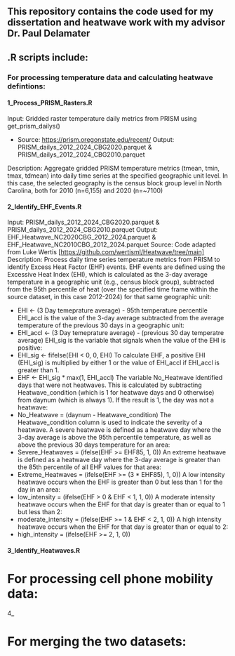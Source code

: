 ## This repository contains the code used for my dissertation and heatwave work with my advisor Dr. Paul Delamater

## .R scripts include: 

### For processing temperature data and calculating heatwave defintions: 

#### 1_Process_PRISM_Rasters.R
Input: Gridded raster temperature daily metrics from PRISM using get_prism_dailys()
- Source: https://prism.oregonstate.edu/recent/
Output: PRISM_dailys_2012_2024_CBG2020.parquet & PRISM_dailys_2012_2024_CBG2010.parquet

Description: Aggregate gridded PRISM temperature metrics (tmean, tmin, tmax, tdmean) into daily time series at the specified geographic unit level. In this case, the selected geography is the census block group level in North Carolina, both for 2010 (n=6,155) and 2020 (n=~7100)

#### 2_Identify_EHF_Events.R
Input: PRISM_dailys_2012_2024_CBG2020.parquet & PRISM_dailys_2012_2024_CBG2010.parquet
Output: EHF_Heatwave_NC2020CBG_2012_2024.parquet & EHF_Heatwave_NC2010CBG_2012_2024.parquet 
Source: Code adapted from Luke Wertis [https://github.com/wertisml/Heatwave/tree/main]
Description: Process daily time series temperature metrics from PRISM to identify Excess Heat Factor (EHF) events. EHF events are defined using the Excessive Heat Index (EHI), which is calculated as the 3-day average temperature in a geographic unit (e.g., census block group), subtracted from the 95th percentile of heat (over the specified time frame within the source dataset, in this case 2012-2024) for that same geographic unit: 
- EHI <- (3 Day temeprature average) - 95th temperature percentile
EHI_accl is the value of the 3-day average subtracted from the average temperature of the previous 30 days in a geographic unit:
- EHI_accl <- (3 Day temeprature average) - (previous 30 day temperatre average)
EHI_sig is the variable that signals when the value of the EHI is positive:
- EHI_sig <- fifelse(EHI < 0, 0, EHI)
To calculate EHF, a positive EHI (EHI_sig) is multiplied by either 1 or the value of EHI_accl if EHI_accl is greater than 1. 
- EHF <- EHI_sig * max(1, EHI_accl)
The variable No_Heatwave identified days that were not heatwaves. This is calculated by subtracting Heatwave_condition (which is 1 for heatwave days and 0 otherwise) from daynum (which is always 1). If the result is 1, the day was not a heatwave:
- No_Heatwave = (daynum - Heatwave_condition)
The Heatwave_condition column is used to indicate the severity of a heatwave.
A severe heatwave is defined as a heatwave day where the 3-day average is above the 95th percentile temperature, as well as above the previous 30 days temperature for an area: 
- Severe_Heatwaves = (ifelse(EHF >= EHF85, 1, 0))
An extreme heatwave is defined as a heatwave day where the 3-day average is greater than the 85th percentile of all EHF values for that area: 
- Extreme_Heatwaves = (ifelse(EHF >= (3 * EHF85), 1, 0))
A low intensity heatwave occurs when the EHF is greater than 0 but less than 1 for the day in an area: 
- low_intensity = (ifelse(EHF > 0 & EHF < 1, 1, 0))
A moderate intensity heatwave occurs when the EHF for that day is greater than or equal to 1 but less than 2: 
- moderate_intensity = (ifelse(EHF >= 1 & EHF < 2, 1, 0))
A high intensity heatwave occurs when the EHF for that day is greater than or equal to 2: 
- high_intensity = (ifelse(EHF >= 2, 1, 0))

#### 3_Identify_Heatwaves.R

# For processing cell phone mobility data: 

4_

# For merging the two datasets: 

